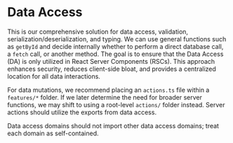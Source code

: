 # Data Access

This is our comprehensive solution for data access, validation, serialization/deserialization, and typing. We can use general functions such as `getById` and decide internally whether to perform a direct database call, a `fetch` call, or another method. The goal is to ensure that the Data Access (DA) is only utilized in React Server Components (RSCs). This approach enhances security, reduces client-side bloat, and provides a centralized location for all data interactions.

For data mutations, we recommend placing an `actions.ts` file within a `features/*` folder. If we later determine the need for broader server functions, we may shift to using a root-level `actions/` folder instead. Server actions should utilize the exports from data access.

Data access domains should not import other data access domains; treat each domain as self-contained.
